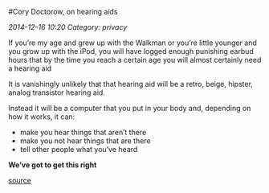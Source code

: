 #Cory Doctorow, on hearing aids

_2014-12-16 10:20_
_Category: privacy_

If you’re my age and grew up with the Walkman or you’re little younger and you grow up with the iPod, you will have logged enough punishing earbud hours that by the time you reach a certain age you will almost certainly need a hearing aid

It is vanishingly unlikely that that hearing aid will be a retro, beige, hipster, analog transistor hearing aid.

Instead it will be a computer that you put in your body and, depending on how it works, it can:

- make you hear things that aren’t there
- make you not hear things that are there
- tell other people what you’ve heard

**We’ve got to get this right**

[source](https://www.youtube.com/watch?v=4ZqodxGufR8)
